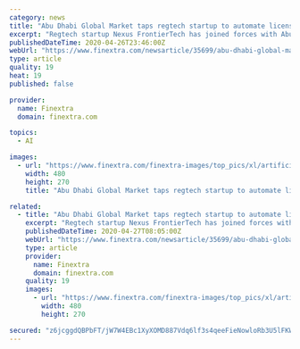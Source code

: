 ```yaml
---
category: news
title: "Abu Dhabi Global Market taps regtech startup to automate license applications"
excerpt: "Regtech startup Nexus FrontierTech has joined forces with Abu Dhabi Global Markets (ADGM) to pilot an AI-based system to automate the license application process for VC fund managers entering the emirate."
publishedDateTime: 2020-04-26T23:46:00Z
webUrl: "https://www.finextra.com/newsarticle/35699/abu-dhabi-global-market-taps-regtech-startup-to-automate-license-applications"
type: article
quality: 19
heat: 19
published: false

provider:
  name: Finextra
  domain: finextra.com

topics:
  - AI

images:
  - url: "https://www.finextra.com/finextra-images/top_pics/xl/artificial-intelligence-in-regulatory-technology-regtech-5-current-applications.png"
    width: 480
    height: 270
    title: "Abu Dhabi Global Market taps regtech startup to automate license applications"

related:
  - title: "Abu Dhabi Global Market taps regtech startup to automate licence applications"
    excerpt: "Regtech startup Nexus FrontierTech has joined forces with Abu Dhabi Global Markets (ADGM) to pilot an AI-based system to automate the licence application process for VC fund managers entering the emirate."
    publishedDateTime: 2020-04-27T08:05:00Z
    webUrl: "https://www.finextra.com/newsarticle/35699/abu-dhabi-global-market-taps-regtech-startup-to-automate-licence-applications"
    type: article
    provider:
      name: Finextra
      domain: finextra.com
    quality: 19
    images:
      - url: "https://www.finextra.com/finextra-images/top_pics/xl/artificial-intelligence-in-regulatory-technology-regtech-5-current-applications.png"
        width: 480
        height: 270

secured: "z6jcggdQBPbFT/jW7W4EBc1XyXOMD887Vdq6lf3s4qeeFieNowloRb3U5lFKW8Djr/Bur11l7XZEsuzo0mnUotftksNAmlWjABKHbuOh3bdQpeWbqwSUqaDBsEuRF+hbOMsZb66jA4u3afc7xds3KR9hCVHWgm6s5dZZEYyznt46WpBzunLdbiNw4apO0lAnHtkSVHVCCeaIRT05ZvAZ+KoX8OdgRk0gLxj06VGWRiLNfBr4ZE8TSb1x8T7GX4LkT7OQPAR3rdN8R4BiJssqjYkRb8dm6RPa9lXDPcvir9KVuCuCvPZNW+/+dyQRaMKDcdtpNt3ZVCwOQTlTD39U0Aa+lJ2FydaH/CHRPflnfjaq+Y1cIy3je4R/pSS6Lv8o64O+AZbmEVE1aYPfatNaTnU0wbQEn3iXN3Loo4PwUumErGpx/DxMI/+CLX3P5DGb6XxZfyd3Y+B1Bk2qjI8yNd4k6PXZCodj4cyV8ad0oiw=;0G3tZ8hk5/WNCQr9JvxDEQ=="
---
```


